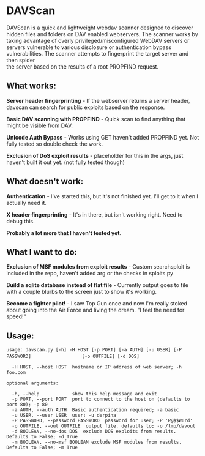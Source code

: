 # DAVScan 

DAVScan is a quick and lightweight webdav scanner designed to discover hidden files and folders on DAV enabled webservers.
The scanner works by taking advantage of overly privileged/misconfigured WebDAV servers or servers vulnerable to various 
disclosure or authentication bypass vulnerabilities. The scanner attempts to fingerprint the target server and then spider	
the server based on the results of a root PROPFIND request.

## What works:

**Server header fingerprinting** - If the webserver returns a server header, davscan can search for public exploits based on the response.

**Basic DAV scanning with PROPFIND** - Quick scan to find anything that might be visible from DAV.

**Unicode Auth Bypass** - Works using GET haven't added PROPFIND yet.  Not fully tested so double check the work.

**Exclusion of DoS exploit results** - placeholder for this in the args, just haven't built it out yet. (not fully tested though)

## What doesn't work:

**Authentication** - I've started this, but it's not finished yet.  I'll get to it when I actually need it.

**X header fingerprinting** - It's in there, but isn't working right.  Need to debug this.



**Probably a lot more that I haven't tested yet.**

## What I want to do:

**Exclusion of MSF modules from exploit results** - Custom searchsploit is included in the repo, haven't added arg or the checks in sploits.py

**Build a sqlite database instead of flat file** - Currently output goes to file with a couple blurbs to the screen just to show it's working.  

**Become a fighter pilot!** - I saw Top Gun once and now I'm really stoked about going into the Air Force and living the dream.  "I feel the need for speed!"

## Usage:

`usage: davscan.py [-h] -H HOST [-p PORT] [-a AUTH] [-u USER] [-P PASSWORD]`
`                  [-o OUTFILE] [-d DOS]`

`  -H HOST, --host HOST  hostname or IP address of web server; -h foo.com`  

`optional arguments:`

`  -h, --help            show this help message and exit`  
`  -p PORT, --port PORT  port to connect to the host on (defaults to port 80); -p 80`  
`  -a AUTH, --auth AUTH  Basic authentication required; -a basic`  
`  -u USER, --user USER  user; -u derpina`  
`  -P PASSWORD, --password PASSWORD  password for user; -P 'P@$$W0rd'`  
`  -o OUTFILE, --out OUTFILE  output file. defaults to; -o /tmp/davout`  
`  -d BOOLEAN, --no-dos DOS  exclude DOS exploits from results. Defaults to False; -d True`  
`  -m BOOLEAN, --no-msf BOOLEAN exclude MSF modules from results. Defaults to False; -m True`  


